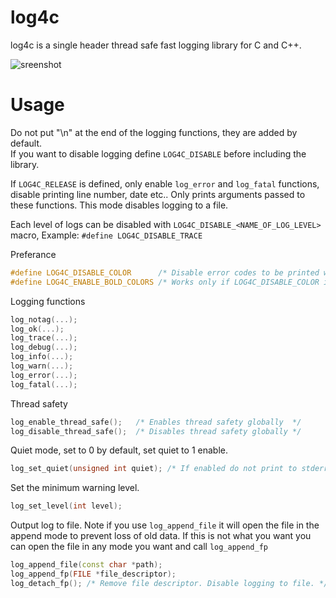 # log4c

log4c is a single header thread safe fast logging library for C and C++.

![sreenshot](https://user-images.githubusercontent.com/53369750/215074252-5ad1e9aa-71ad-49e6-9809-bf18d4a7b6bf.png)

# Usage

Do not put "\n" at the end of the logging functions, they are added by default. \
If you want to disable logging define ```LOG4C_DISABLE``` before including the library.

If ```LOG4C_RELEASE``` is defined, only enable ```log_error``` and ```log_fatal``` functions,
disable printing line number, date etc.. Only prints arguments passed to these functions.
This mode disables logging to a file.

Each level of logs can be disabled with ```LOG4C_DISABLE_<NAME_OF_LOG_LEVEL>``` macro, Example:
```#define LOG4C_DISABLE_TRACE```

Preferance
```cpp
#define LOG4C_DISABLE_COLOR      /* Disable error codes to be printed with VT colors */
#define LOG4C_ENABLE_BOLD_COLORS /* Works only if LOG4C_DISABLE_COLOR is not set */
```

Logging functions
```cpp
log_notag(...);
log_ok(...);
log_trace(...);
log_debug(...);
log_info(...);
log_warn(...);
log_error(...);
log_fatal(...);
```

Thread safety
```cpp
log_enable_thread_safe();   /* Enables thread safety globally  */
log_disable_thread_safe();  /* Disables thread safety globally */
```

Quiet mode, set to 0 by default, set quiet to 1 enable.
```cpp
log_set_quiet(unsigned int quiet); /* If enabled do not print to stderr. */
```

Set the minimum warning level.
```cpp
log_set_level(int level);
```

Output log to file. Note if you use ```log_append_file``` it will open the file in the append mode to prevent
loss of old data. If this is not what you want you can open the file in any mode you want and call
```log_append_fp```

```cpp
log_append_file(const char *path);
log_append_fp(FILE *file_descriptor);
log_detach_fp(); /* Remove file descriptor. Disable logging to file. */
```

